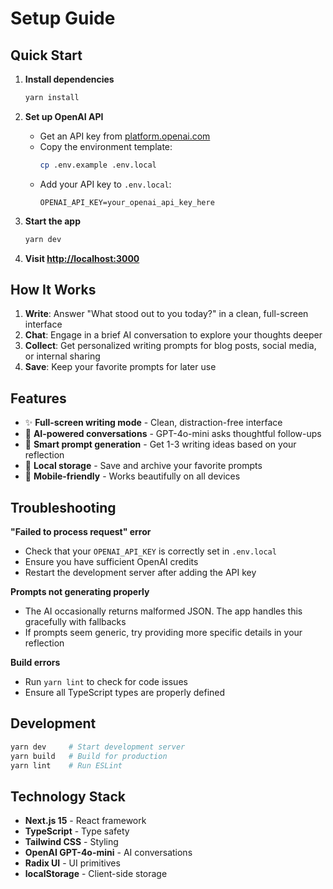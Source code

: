 # Setup Guide

## Quick Start

1. **Install dependencies**
   ```bash
   yarn install
   ```

2. **Set up OpenAI API**
   - Get an API key from [platform.openai.com](https://platform.openai.com)
   - Copy the environment template:
     ```bash
     cp .env.example .env.local
     ```
   - Add your API key to `.env.local`:
     ```env
     OPENAI_API_KEY=your_openai_api_key_here
     ```

3. **Start the app**
   ```bash
   yarn dev
   ```

4. **Visit [http://localhost:3000](http://localhost:3000)**

## How It Works

1. **Write**: Answer "What stood out to you today?" in a clean, full-screen interface
2. **Chat**: Engage in a brief AI conversation to explore your thoughts deeper
3. **Collect**: Get personalized writing prompts for blog posts, social media, or internal sharing
4. **Save**: Keep your favorite prompts for later use

## Features

- ✨ **Full-screen writing mode** - Clean, distraction-free interface
- 🤖 **AI-powered conversations** - GPT-4o-mini asks thoughtful follow-ups
- 📝 **Smart prompt generation** - Get 1-3 writing ideas based on your reflection
- 💾 **Local storage** - Save and archive your favorite prompts
- 📱 **Mobile-friendly** - Works beautifully on all devices

## Troubleshooting

**"Failed to process request" error**
- Check that your `OPENAI_API_KEY` is correctly set in `.env.local`
- Ensure you have sufficient OpenAI credits
- Restart the development server after adding the API key

**Prompts not generating properly**
- The AI occasionally returns malformed JSON. The app handles this gracefully with fallbacks
- If prompts seem generic, try providing more specific details in your reflection

**Build errors**
- Run `yarn lint` to check for code issues
- Ensure all TypeScript types are properly defined

## Development

```bash
yarn dev     # Start development server
yarn build   # Build for production
yarn lint    # Run ESLint
```

## Technology Stack

- **Next.js 15** - React framework
- **TypeScript** - Type safety
- **Tailwind CSS** - Styling
- **OpenAI GPT-4o-mini** - AI conversations
- **Radix UI** - UI primitives
- **localStorage** - Client-side storage